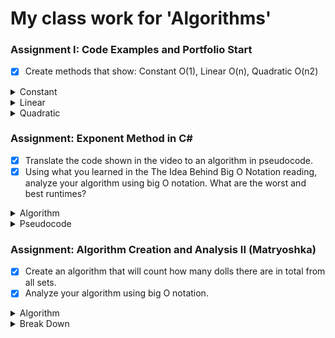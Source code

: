 # My class work for 'Algorithms'

### Assignment I: Code Examples and Portfolio Start
- [x] Create methods that show: Constant O(1), Linear O(n), Quadratic O(n2)

<details> 
<summary> Constant </summary>  

  ```
    Console.WriteLine(args[0]);
  ```
  accessing the first member of a list is always in <b> Constant Time </b>
</details>

<details>
<summary> Linear </summary>
  
  ```
  foreach (var s in args)
  {
    Console.WriteLine(s);
  }
  ```
  Going through all of a list is in <b> Linear Time </b>
</details>

<details>
<summary> Quadratic </summary> 
  
  ```
  foreach (var s in args)
  {
    foreach (var v in args)
    {
      Console.WriteLine(s + " " + v);
    }
  }
  ```
  Going through a list for each member in that list <sub> (looping through twice) </sub> is in <b> Quadratic Time </b>
</details>

### Assignment: Exponent Method in C#
- [x] Translate the code shown in the video to an algorithm in pseudocode.
- [x] Using what you learned in the The Idea Behind Big O Notation reading, analyze your algorithm using big O notation. What are the worst and best runtimes?

<details>
<summary> Algorithm </summary>

```
static int pow(int baseNum, int exponent) 
{
  var answer = 1;

  for (int i = 0; i < exponent; i++)
  {
    answer *= baseNum;
  }
  return answer;
}
```
</details>

<details>
<summary> Pseudocode </summary> 
This has a Big O of O(n), because the time scales based on how large the exponent is

1. Identify the base and the power
2. Create a temp var to hold the solution
3. For the power we loop through and multiply temp var by the base
4. Return the temp var
</details>

### Assignment: Algorithm Creation and Analysis II (Matryoshka)
- [X] Create an algorithm that will count how many dolls there are in total from all sets.
- [X] Analyze your algorithm using big O notation.
<details>
<summary>Algorithm</summary>
  <i>I might have gone a bit overboard on this one</i>
  
  For this assignment I created a basic doll class that holds a reference to another doll class <i>(not unlike a linked list)</i>. 
  In the constructor for this class we take in an optional number, this number tells us how many dolls you want to create.
  In the constructor we recursivly call subtracting one from the inputted number.
  
  ```
    internal class NestingDoll
    {
      private readonly NestingDoll _innerDoll;
      private NestingDoll GetInnerDoll() { return _innerDoll; }
    
      public NestingDoll(int howManyInnerDolls = 1) 
      {
        _innerDoll = howManyInnerDolls <= 0 ? null : new NestingDoll(howManyInnerDolls - 1); 
      }

      public int CountInnerDolls()...
    }
  ```

  Then to get the actual count of inner dolls was simple, we know that the last doll will have an inner doll value of null.
  So we can loop through and increment an int and set the current doll to the old doll's inner doll.
  Once the current doll is null we have hit the end of the chain of dolls.

  ```
    public int CountInnerDolls()
    {
        var count = 0; 
        var currentDoll = this._innerDoll; 
        while (currentDoll != null) 
        {
            ++count; // We increment the count
            currentDoll = currentDoll.GetInnerDoll(); 
        }
        return count; 
    }
  ```
</details>
<details>
<summary>Break Down</summary>
  The code above in the algorithm drop down, getting the cound of the total dolls is actually linear time complexity <i>O(x)</i>.
  Since we are using a while loop the code takes as long to run as there are number of dolls to execute.
</details>
